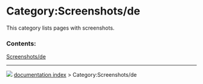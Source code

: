 # Category:Screenshots/de
This category lists pages with screenshots.

### Contents:

  
  [Screenshots/de](Screenshots/de.md)



---
![](images/Right_arrow.png) [documentation index](../README.md) > Category:Screenshots/de
